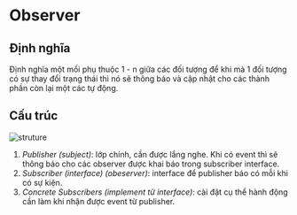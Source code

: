 # Observer
## Định nghĩa
Định nghĩa một mối phụ thuộc 1 - n giữa các đối tượng để khi mà 1 đối tượng có sự thay đổi trạng thái thì nó sẽ thông báo và cập nhật cho các thành phần còn lại một các tự động.
## Cấu trúc
![struture](https://refactoring.guru/images/patterns/diagrams/observer/structure.png)
1. *Publisher (subject)*: lớp chính, cần được lắng nghe. Khi có event thì sẽ thông báo cho các observer được khai báo trong subscriber interface.
2. *Subscriber (interface) (obeserver)*: interface để publisher báo có mỗi khi có sự kiện.
3. *Concrete Subscribers (implement từ interface)*: cài đặt cụ thể hành động cần làm khi nhận được event từ publisher.